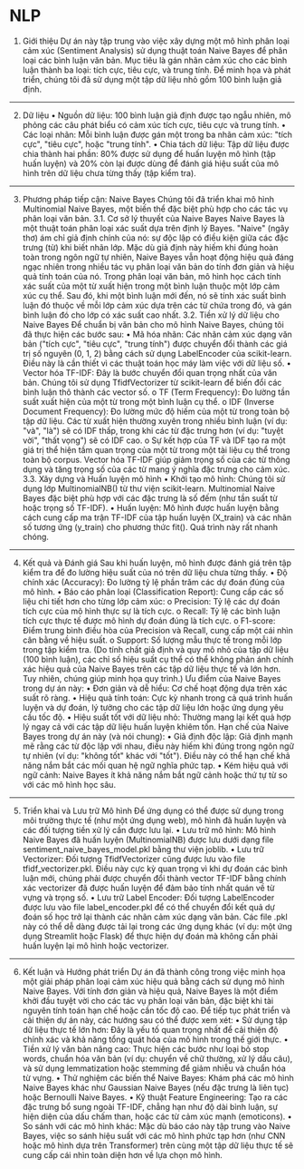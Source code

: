 # NLP
1. Giới thiệu
Dự án này tập trung vào việc xây dựng một mô hình phân loại cảm xúc (Sentiment Analysis) sử dụng thuật toán Naive Bayes để phân loại các bình luận văn bản. Mục tiêu là gán nhãn cảm xúc cho các bình luận thành ba loại: tích cực, tiêu cực, và trung tính. Để minh họa và phát triển, chúng tôi đã sử dụng một tập dữ liệu nhỏ gồm 100 bình luận giả định.
________________________________________
2. Dữ liệu
•	Nguồn dữ liệu: 100 bình luận giả định được tạo ngẫu nhiên, mô phỏng các câu phát biểu có cảm xúc tích cực, tiêu cực và trung tính.
•	Các loại nhãn: Mỗi bình luận được gán một trong ba nhãn cảm xúc: "tích cực", "tiêu cực", hoặc "trung tính".
•	Chia tách dữ liệu: Tập dữ liệu được chia thành hai phần: 80% được sử dụng để huấn luyện mô hình (tập huấn luyện) và 20% còn lại được dùng để đánh giá hiệu suất của mô hình trên dữ liệu chưa từng thấy (tập kiểm tra).
________________________________________
3. Phương pháp tiếp cận: Naive Bayes
Chúng tôi đã triển khai mô hình Multinomial Naive Bayes, một biến thể đặc biệt phù hợp cho các tác vụ phân loại văn bản.
3.1. Cơ sở lý thuyết của Naive Bayes
Naive Bayes là một thuật toán phân loại xác suất dựa trên định lý Bayes. "Naive" (ngây thơ) ám chỉ giả định chính của nó: sự độc lập có điều kiện giữa các đặc trưng (từ) khi biết nhãn lớp. Mặc dù giả định này hiếm khi đúng hoàn toàn trong ngôn ngữ tự nhiên, Naive Bayes vẫn hoạt động hiệu quả đáng ngạc nhiên trong nhiều tác vụ phân loại văn bản do tính đơn giản và hiệu quả tính toán của nó.
Trong phân loại văn bản, mô hình học cách tính xác suất của một từ xuất hiện trong một bình luận thuộc một lớp cảm xúc cụ thể. Sau đó, khi một bình luận mới đến, nó sẽ tính xác suất bình luận đó thuộc về mỗi lớp cảm xúc dựa trên các từ chứa trong đó, và gán bình luận đó cho lớp có xác suất cao nhất.
3.2. Tiền xử lý dữ liệu cho Naive Bayes
Để chuẩn bị văn bản cho mô hình Naive Bayes, chúng tôi đã thực hiện các bước sau:
•	Mã hóa nhãn: Các nhãn cảm xúc dạng văn bản ("tích cực", "tiêu cực", "trung tính") được chuyển đổi thành các giá trị số nguyên (0, 1, 2) bằng cách sử dụng LabelEncoder của scikit-learn. Điều này là cần thiết vì các thuật toán học máy làm việc với dữ liệu số.
•	Vector hóa TF-IDF: Đây là bước chuyển đổi quan trọng nhất của văn bản. Chúng tôi sử dụng TfidfVectorizer từ scikit-learn để biến đổi các bình luận thô thành các vector số. 
o	TF (Term Frequency): Đo lường tần suất xuất hiện của một từ trong một bình luận cụ thể.
o	IDF (Inverse Document Frequency): Đo lường mức độ hiếm của một từ trong toàn bộ tập dữ liệu. Các từ xuất hiện thường xuyên trong nhiều bình luận (ví dụ: "và", "là") sẽ có IDF thấp, trong khi các từ đặc trưng hơn (ví dụ: "tuyệt vời", "thất vọng") sẽ có IDF cao.
o	Sự kết hợp của TF và IDF tạo ra một giá trị thể hiện tầm quan trọng của một từ trong một tài liệu cụ thể trong toàn bộ corpus. Vector hóa TF-IDF giúp giảm trọng số của các từ thông dụng và tăng trọng số của các từ mang ý nghĩa đặc trưng cho cảm xúc.
3.3. Xây dựng và Huấn luyện mô hình
•	Khởi tạo mô hình: Chúng tôi sử dụng lớp MultinomialNB() từ thư viện scikit-learn. Multinomial Naive Bayes đặc biệt phù hợp với các đặc trưng là số đếm (như tần suất từ hoặc trọng số TF-IDF).
•	Huấn luyện: Mô hình được huấn luyện bằng cách cung cấp ma trận TF-IDF của tập huấn luyện (X_train) và các nhãn số tương ứng (y_train) cho phương thức fit(). Quá trình này rất nhanh chóng.
________________________________________
4. Kết quả và Đánh giá
Sau khi huấn luyện, mô hình được đánh giá trên tập kiểm tra để đo lường hiệu suất của nó trên dữ liệu chưa từng thấy.
•	Độ chính xác (Accuracy): Đo lường tỷ lệ phần trăm các dự đoán đúng của mô hình.
•	Báo cáo phân loại (Classification Report): Cung cấp các số liệu chi tiết hơn cho từng lớp cảm xúc: 
o	Precision: Tỷ lệ các dự đoán tích cực của mô hình thực sự là tích cực.
o	Recall: Tỷ lệ các bình luận tích cực thực tế được mô hình dự đoán đúng là tích cực.
o	F1-score: Điểm trung bình điều hòa của Precision và Recall, cung cấp một cái nhìn cân bằng về hiệu suất.
o	Support: Số lượng mẫu thực tế trong mỗi lớp trong tập kiểm tra.
(Do tính chất giả định và quy mô nhỏ của tập dữ liệu (100 bình luận), các chỉ số hiệu suất cụ thể có thể không phản ánh chính xác hiệu quả của Naive Bayes trên các tập dữ liệu thực tế và lớn hơn. Tuy nhiên, chúng giúp minh họa quy trình.)
Ưu điểm của Naive Bayes trong dự án này:
•	Đơn giản và dễ hiểu: Cơ chế hoạt động dựa trên xác suất rõ ràng.
•	Hiệu quả tính toán: Cực kỳ nhanh trong cả quá trình huấn luyện và dự đoán, lý tưởng cho các tập dữ liệu lớn hoặc ứng dụng yêu cầu tốc độ.
•	Hiệu suất tốt với dữ liệu nhỏ: Thường mang lại kết quả hợp lý ngay cả với các tập dữ liệu huấn luyện khiêm tốn.
Hạn chế của Naive Bayes trong dự án này (và nói chung):
•	Giả định độc lập: Giả định mạnh mẽ rằng các từ độc lập với nhau, điều này hiếm khi đúng trong ngôn ngữ tự nhiên (ví dụ: "không tốt" khác với "tốt"). Điều này có thể hạn chế khả năng nắm bắt các mối quan hệ ngữ nghĩa phức tạp.
•	Kém hiệu quả với ngữ cảnh: Naive Bayes ít khả năng nắm bắt ngữ cảnh hoặc thứ tự từ so với các mô hình học sâu.
________________________________________
5. Triển khai và Lưu trữ Mô hình
Để ứng dụng có thể được sử dụng trong môi trường thực tế (như một ứng dụng web), mô hình đã huấn luyện và các đối tượng tiền xử lý cần được lưu lại.
•	Lưu trữ mô hình: Mô hình Naive Bayes đã huấn luyện (MultinomialNB) được lưu dưới dạng file sentiment_naive_bayes_model.pkl bằng thư viện joblib.
•	Lưu trữ Vectorizer: Đối tượng TfidfVectorizer cũng được lưu vào file tfidf_vectorizer.pkl. Điều này cực kỳ quan trọng vì khi dự đoán các bình luận mới, chúng phải được chuyển đổi thành vector TF-IDF bằng chính xác vectorizer đã được huấn luyện để đảm bảo tính nhất quán về từ vựng và trọng số.
•	Lưu trữ Label Encoder: Đối tượng LabelEncoder được lưu vào file label_encoder.pkl để có thể chuyển đổi kết quả dự đoán số học trở lại thành các nhãn cảm xúc dạng văn bản.
Các file .pkl này có thể dễ dàng được tải lại trong các ứng dụng khác (ví dụ: một ứng dụng Streamlit hoặc Flask) để thực hiện dự đoán mà không cần phải huấn luyện lại mô hình hoặc vectorizer.
________________________________________
6. Kết luận và Hướng phát triển
Dự án đã thành công trong việc minh họa một giải pháp phân loại cảm xúc hiệu quả bằng cách sử dụng mô hình Naive Bayes. Với tính đơn giản và hiệu quả, Naive Bayes là một điểm khởi đầu tuyệt vời cho các tác vụ phân loại văn bản, đặc biệt khi tài nguyên tính toán hạn chế hoặc cần tốc độ cao.
Để tiếp tục phát triển và cải thiện dự án này, các hướng sau có thể được xem xét:
•	Sử dụng tập dữ liệu thực tế lớn hơn: Đây là yếu tố quan trọng nhất để cải thiện độ chính xác và khả năng tổng quát hóa của mô hình trong thế giới thực.
•	Tiền xử lý văn bản nâng cao: Thực hiện các bước như loại bỏ stop words, chuẩn hóa văn bản (ví dụ: chuyển về chữ thường, xử lý dấu câu), và sử dụng lemmatization hoặc stemming để giảm nhiễu và chuẩn hóa từ vựng.
•	Thử nghiệm các biến thể Naive Bayes: Khám phá các mô hình Naive Bayes khác như Gaussian Naive Bayes (nếu đặc trưng là liên tục) hoặc Bernoulli Naive Bayes.
•	Kỹ thuật Feature Engineering: Tạo ra các đặc trưng bổ sung ngoài TF-IDF, chẳng hạn như độ dài bình luận, sự hiện diện của dấu chấm than, hoặc các từ cảm xúc mạnh (emoticons).
•	So sánh với các mô hình khác: Mặc dù báo cáo này tập trung vào Naive Bayes, việc so sánh hiệu suất với các mô hình phức tạp hơn (như CNN hoặc mô hình dựa trên Transformer) trên cùng một tập dữ liệu thực tế sẽ cung cấp cái nhìn toàn diện hơn về lựa chọn mô hình.

